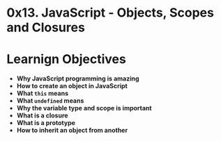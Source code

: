 # 0x13. JavaScript  - Objects, Scopes and Closures

# Learnign Objectives
* **Why JavaScript programming is amazing**
* **How to create an object in JavaScript**
* **What `this` means**
* **What `undefined` means**
* **Why the variable type and scope is important**
* **What is a closure**
* **What is a prototype**
* **How to inherit an object from another**
